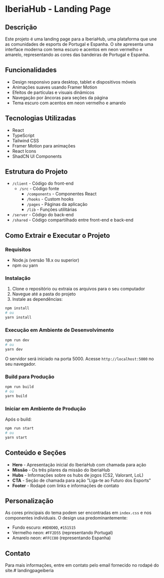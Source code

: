 # IberiaHub - Landing Page

## Descrição
Este projeto é uma landing page para a IberiaHub, uma plataforma que une as comunidades de esports de Portugal e Espanha. O site apresenta uma interface moderna com tema escuro e acentos em neon vermelho e amarelo, representando as cores das bandeiras de Portugal e Espanha.

## Funcionalidades
- Design responsivo para desktop, tablet e dispositivos móveis
- Animações suaves usando Framer Motion
- Efeitos de partículas e visuais dinâmicos
- Navegação por âncoras para seções da página
- Tema escuro com acentos em neon vermelho e amarelo

## Tecnologias Utilizadas
- React
- TypeScript
- Tailwind CSS
- Framer Motion para animações
- React Icons
- ShadCN UI Components

## Estrutura do Projeto
- `/client` - Código do front-end
  - `/src` - Código fonte
    - `/components` - Componentes React
    - `/hooks` - Custom hooks
    - `/pages` - Páginas da aplicação
    - `/lib` - Funções utilitárias
- `/server` - Código do back-end
- `/shared` - Código compartilhado entre front-end e back-end

## Como Extrair e Executar o Projeto

### Requisitos
- Node.js (versão 18.x ou superior)
- npm ou yarn

### Instalação
1. Clone o repositório ou extraia os arquivos para o seu computador
2. Navegue até a pasta do projeto
3. Instale as dependências:
```bash
npm install
# ou
yarn install
```

### Execução em Ambiente de Desenvolvimento
```bash
npm run dev
# ou
yarn dev
```
O servidor será iniciado na porta 5000. Acesse `http://localhost:5000` no seu navegador.

### Build para Produção
```bash
npm run build
# ou
yarn build
```

### Iniciar em Ambiente de Produção
Após o build:
```bash
npm run start
# ou
yarn start
```

## Conteúdo e Seções
- **Hero** - Apresentação inicial do IberiaHub com chamada para ação
- **Missão** - Os três pilares da missão do IberiaHub
- **Hubs** - Informações sobre os hubs de jogos (CS2, Valorant, LoL)
- **CTA** - Seção de chamada para ação "Liga-te ao Futuro dos Esports"
- **Footer** - Rodapé com links e informações de contato

## Personalização
As cores principais do tema podem ser encontradas em `index.css` e nos componentes individuais. O design usa predominantemente:
- Fundo escuro: `#0D0D0D`, `#151515`
- Vermelho neon: `#FF2D55` (representando Portugal)
- Amarelo neon: `#FFCC00` (representando Espanha)

## Contato
Para mais informações, entre em contato pelo email fornecido no rodapé do site.#   l a n d i n g p a g e i b e r i a  
 